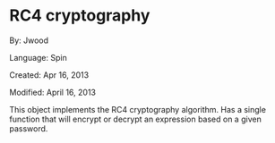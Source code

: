 # RC4 cryptography

By: Jwood

Language: Spin

Created: Apr 16, 2013

Modified: April 16, 2013

This object implements the RC4 cryptography algorithm. Has a single function that will encrypt or decrypt an expression based on a given password.
